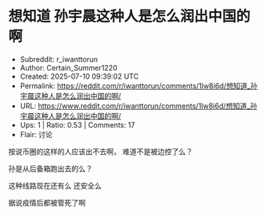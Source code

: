 # 想知道 孙宇晨这种人是怎么润出中国的啊

- Subreddit: r_iwanttorun
- Author: Certain_Summer1220
- Created: 2025-07-10 09:39:02 UTC
- Permalink: https://reddit.com/r/iwanttorun/comments/1lw8i6d/想知道_孙宇晨这种人是怎么润出中国的啊/
- URL: https://www.reddit.com/r/iwanttorun/comments/1lw8i6d/想知道_孙宇晨这种人是怎么润出中国的啊/
- Ups: 1 | Ratio: 0.53 | Comments: 17
- Flair: 讨论


按说币圈的这样的人应该出不去啊， 难道不是被边控了么？

孙是从后备箱跑出去的么？

这种线路现在还有么 还安全么

据说疫情后都被管死了啊

